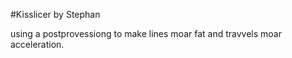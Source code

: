#Kisslicer by Stephan

using a postprovessiong to make lines moar fat and travvels moar acceleration.
